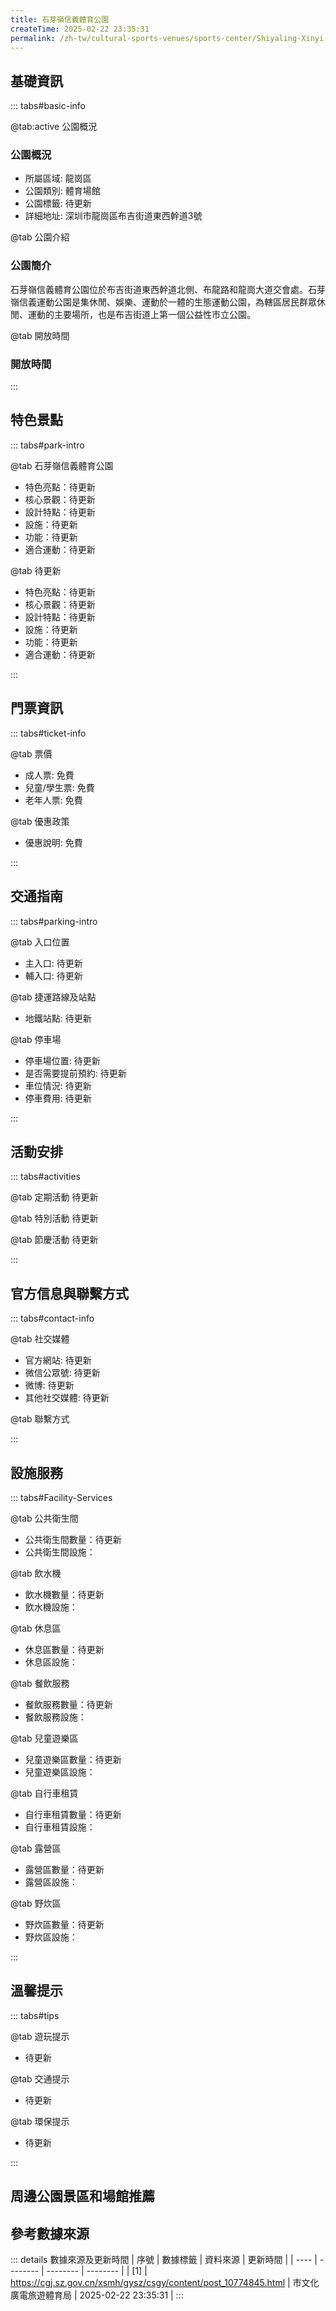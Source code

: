 ```yaml
---
title: 石芽嶺信義體育公園
createTime: 2025-02-22 23:35:31
permalink: /zh-tw/cultural-sports-venues/sports-center/Shiyaling-Xinyi-Sports-Park/
---
```



<script setup>
import ImageSwiper from '/.vuepress/theme/components/ImageSwiper.vue'
// 轮播图数据
const swiperItems = [
    {
                link: 'https://cgj.sz.gov.cn/img/4/4005/4005784/10774845.jpg',
                title: '石芽嶺信義體育公園',
                description: '石芽嶺信義體育公園位於布吉街道東西幹道北側、布龍路和龍崗大道交會處。石芽嶺信義運動公園是集休閒、娛樂、運動於一體的生態運動公園，為轄區居民群眾休閒、運動的主要場所，也是布吉街道上第一個公益性市立公園。...',
                author: '市文化廣電旅遊體育局',
                date: '2025/02/23'
                },
  {
                link: 'https://cgj.sz.gov.cn/img/4/4005/4005784/10774845.jpg',
                title: '石芽嶺信義體育公園',
                description: '石芽嶺信義體育公園位於布吉街道東西幹道北側、布龍路和龍崗大道交會處。石芽嶺信義運動公園是集休閒、娛樂、運動於一體的生態運動公園，為轄區居民群眾休閒、運動的主要場所，也是布吉街道上第一個公益性市立公園。...',
                author: '市文化廣電旅遊體育局',
                date: '2025/02/23'
                }
]
// 配置项
const swiperConfig = {
  height: 500,
  showInfo: true
}
</script>
<!-- 轮播图组件 -->
<ImageSwiper :items="swiperItems" :config="swiperConfig" />



## 基礎資訊

::: tabs#basic-info

@tab:active 公園概況
### 公園概況
- 所屬區域: 龍崗區
- 公園類別: 體育場館
- 公園標籤: 待更新
- 詳細地址: 深圳市龍崗區布吉街道東西幹道3號

@tab 公園介紹
### 公園簡介
石芽嶺信義體育公園位於布吉街道東西幹道北側、布龍路和龍崗大道交會處。石芽嶺信義運動公園是集休閒、娛樂、運動於一體的生態運動公園，為轄區居民群眾休閒、運動的主要場所，也是布吉街道上第一個公益性市立公園。

@tab 開放時間
### 開放時間


:::

## 特色景點

::: tabs#park-intro

@tab 石芽嶺信義體育公園
<ImageCard
image="https://cgj.sz.gov.cn/img/4/4005/4005784/10774845.jpg"
    title="石芽嶺信義體育公園"
    description="石芽嶺信義體育公園位於布吉街道東西幹道北側、布龍路和龍崗大道交會處。石芽嶺信義運動公園是集休閒、娛樂、運動於一體的生態運動公園，為轄區居民群眾休閒、運動的主要場所，也是布吉街道上第一個公益性市立公園。"
    date=""
    author="市文化廣電旅遊體育局"
/>


- 特色亮點：待更新
- 核心景觀：待更新
- 設計特點：待更新
- 設施：待更新
- 功能：待更新
- 適合運動：待更新

@tab 待更新
<ImageCard
image="https://cgj.sz.gov.cn/img/4/4005/4005784/10774845.jpg"
    title="石芽嶺信義體育公園"
    description="石芽嶺信義體育公園位於布吉街道東西幹道北側、布龍路和龍崗大道交會處。石芽嶺信義運動公園是集休閒、娛樂、運動於一體的生態運動公園，為轄區居民群眾休閒、運動的主要場所，也是布吉街道上第一個公益性市立公園。"
    date=""
    author="市文化廣電旅遊體育局"
/>


- 特色亮點：待更新
- 核心景觀：待更新
- 設計特點：待更新
- 設施：待更新
- 功能：待更新
- 適合運動：待更新

:::

## 門票資訊

::: tabs#ticket-info

@tab 票價
- 成人票: 免費
- 兒童/學生票: 免費
- 老年人票: 免費

@tab 優惠政策
- 優惠說明: 免費

:::

## 交通指南

::: tabs#parking-intro

@tab 入口位置
- 主入口: 待更新
- 輔入口: 待更新

@tab 捷運路線及站點
- 地鐵站點: 待更新

@tab 停車場
- 停車場位置: 待更新
- 是否需要提前預約: 待更新
- 車位情況: 待更新
- 停車費用: 待更新

:::

## 活動安排

::: tabs#activities

@tab 定期活動
待更新

@tab 特別活動
待更新

@tab 節慶活動
待更新

:::

## 官方信息與聯繫方式

::: tabs#contact-info

@tab 社交媒體
- 官方網站: 待更新
- 微信公眾號: 待更新
- 微博: 待更新
- 其他社交媒體: 待更新

@tab 聯繫方式

:::

## 設施服務

::: tabs#Facility-Services

@tab 公共衛生間
- 公共衛生間數量：待更新
- 公共衛生間設施：

@tab 飲水機
- 飲水機數量：待更新
- 飲水機設施：

@tab 休息區
- 休息區數量：待更新
- 休息區設施：

@tab 餐飲服務
- 餐飲服務數量：待更新
- 餐飲服務設施：

@tab 兒童遊樂區
- 兒童遊樂區數量：待更新
- 兒童遊樂區設施：

@tab 自行車租賃
- 自行車租賃數量：待更新
- 自行車租賃設施：

@tab 露營區
- 露營區數量：待更新
- 露營區設施：

@tab 野炊區
- 野炊區數量：待更新
- 野炊區設施：

:::

## 溫馨提示

::: tabs#tips

@tab 遊玩提示
- 待更新

@tab 交通提示
- 待更新

@tab 環保提示
- 待更新

:::

## 周邊公園景區和場館推薦

<CardGrid>
  <ImageCard
        image="https://www.sz.gov.cn/img/4/4098/4098182/11127057.png"
        title="深圳市文化館"
        description="深圳市文化館（原深圳市群眾藝術館）成立於1980年，是深圳市文化廣電旅遊體育局下屬正處級事業單位，國家一級館、廣東省特級館，擔負著開展群眾藝術和文化生活、繁榮群眾藝術與文化事業的重要職能，職能範圍包括：'組織藝術與文化（研究中心/文化中心化研究/研究中心/研究中心/文化中心；服務總隊/資源資料庫）建置；蒐集整理（民間文化藝術遺產/資料/史料/設計製作藝術音像作品）」。市立文化館坐落於福田區燕南路95號，建築面積為5765.51平方米，內設辦公室、會議室、影劇場、展覽廳、多功能廳、各類藝術培訓室、錄音棚、志工之家、閱覽室等服務設施。 3.1萬平方米，建築面積8.3萬平方米，投資約13.3億。"
        href="/zh-tw/cultural-sports-venues/sports-center/Jianshan-Sports-Complex/"
        author="待更新"
        date="2025/01/02"
      />
      <ImageCard
        image="https://www.sz.gov.cn/img/4/4098/4098182/11127057.png"
        title="深圳市文化館"
        description="深圳市文化館（原深圳市群眾藝術館）成立於1980年，是深圳市文化廣電旅遊體育局下屬正處級事業單位，國家一級館、廣東省特級館，擔負著開展群眾藝術和文化生活、繁榮群眾藝術與文化事業的重要職能，職能範圍包括：'組織藝術與文化（研究中心/文化中心化研究/研究中心/研究中心/文化中心；服務總隊/資源資料庫）建置；蒐集整理（民間文化藝術遺產/資料/史料/設計製作藝術音像作品）」。市立文化館坐落於福田區燕南路95號，建築面積為5765.51平方米，內設辦公室、會議室、影劇場、展覽廳、多功能廳、各類藝術培訓室、錄音棚、志工之家、閱覽室等服務設施。 3.1萬平方米，建築面積8.3萬平方米，投資約13.3億。"
        href="/zh-tw/cultural-sports-venues/sports-center/Jianshan-Sports-Complex/"
        author="待更新"
        date="2025/01/02"
      />
    </CardGrid>


## 參考數據來源

::: details 數據來源及更新時間
| 序號 | 數據標籤 | 資料來源 | 更新時間 |
| ---- | -------- | -------- | -------- |
| [1] | https://cgj.sz.gov.cn/xsmh/gysz/csgy/content/post_10774845.html | 市文化廣電旅遊體育局 | 2025-02-22 23:35:31 |
:::

